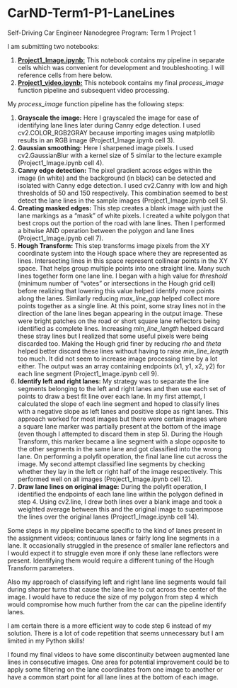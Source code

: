 # CarND-Term1-P1-LaneLines
Self-Driving Car Engineer Nanodegree Program: Term 1 Project 1

I am submitting two notebooks:
1) [**Project1_Image.ipynb:**](https://github.com/nvphadnis/CarND-Term1-P1-LaneLines/blob/master/Project1_Image.ipynb) This notebook contains my pipeline in separate cells which was convenient for development and troubleshooting. I will reference cells from here below.
2) [**Project1_video.ipynb:**](https://github.com/nvphadnis/CarND-Term1-P1-LaneLines/blob/master/Project1_video.ipynb) This notebook contains my final *process_image* function pipeline and subsequent video processing.

My *process_image* function pipeline has the following steps:
1) **Grayscale the image:** Here I grayscaled the image for ease of identifying lane lines later during Canny edge detection. I used cv2.COLOR_RGB2GRAY because importing images using matplotlib results in an RGB image (Project1_Image.ipynb cell 3).
2) **Gaussian smoothing:** Here I sharpened image pixels. I used cv2.GaussianBlur with a kernel size of 5 similar to the lecture example (Project1_Image.ipynb cell 4).
3) **Canny edge detection:** The pixel gradient across edges within the image (in white) and the background (in black) can be detected and isolated with Canny edge detection. I used cv2.Canny with low and high thresholds of 50 and 150 respectively. This combination seemed to best detect the lane lines in the sample images (Project1_Image.ipynb cell 5).
4) **Creating masked edges:** This step creates a blank image with just the lane markings as a “mask” of white pixels. I created a white polygon that best crops out the portion of the road with lane lines. Then I performed a bitwise AND operation between the polygon and lane lines (Project1_Image.ipynb cell 7).
5) **Hough Transform:** This step transforms image pixels from the XY coordinate system into the Hough space where they are represented as lines. Intersecting lines in this space represent collinear points in the XY space. That helps group multiple points into one straight line. Many such lines together form one lane line. I began with a high value for *threshold* (minimum number of “votes” or intersections in the Hough grid cell) before realizing that lowering this value helped identify more points along the lanes. Similarly reducing *max_line_gap* helped collect more points together as a single line. At this point, some stray lines not in the direction of the lane lines began appearing in the output image. These were bright patches on the road or short square lane reflectors being identified as complete lines. Increasing *min_line_length* helped discard these stray lines but I realized that some useful pixels were being discarded too. Making the Hough grid finer by reducing *rho* and *theta* helped better discard these lines without having to raise *min_line_length* too much. It did not seem to increase image processing time by a lot either. The output was an array containing endpoints (x1, y1, x2, y2) for each line segment (Project1_Image.ipynb cell 9).
6) **Identify left and right lanes:** My strategy was to separate the line segments belonging to the left and right lanes and then use each set of points to draw a best fit line over each lane. In my first attempt, I calculated the slope of each line segment and hoped to classify lines with a negative slope as left lanes and positive slope as right lanes. This approach worked for most images but there were certain images where a square lane marker was partially present at the bottom of the image (even though I attempted to discard them in step 5). During the Hough Transform, this marker became a line segment with a slope opposite to the other segments in the same lane and got classified into the wrong lane. On performing a polyfit operation, the final lane line cut across the image. My second attempt classified line segments by checking whether they lay in the left or right half of the image respectively. This performed well on all images (Project1_Image.ipynb cell 12).
7) **Draw lane lines on original image:** During the polyfit operation, I identified the endpoints of each lane line within the polygon defined in step 4. Using cv2.line, I drew both lines over a blank image and took a weighted average between this and the original image to superimpose the lines over the original lanes (Project1_Image.ipynb cell 14).

Some steps in my pipeline became specific to the kind of lanes present in the assignment videos; continuous lanes or fairly long line segments in a lane. It occasionally struggled in the presence of smaller lane reflectors and I would expect it to struggle even more if only these lane reflectors were present. Identifying them would require a different tuning of the Hough Transform parameters.

Also my approach of classifying left and right lane line segments would fail during sharper turns that cause the lane line to cut across the center of the image. I would have to reduce the size of my polygon from step 4 which would compromise how much further from the car can the pipeline identify lanes.

I am certain there is a more efficient way to code step 6 instead of my solution. There is a lot of code repetition that seems unnecessary but I am limited in my Python skills!

I found my final videos to have some discontinuity between augmented lane lines in consecutive images. One area for potential improvement could be to apply some filtering on the lane coordinates from one image to another or have a common start point for all lane lines at the bottom of each image.
